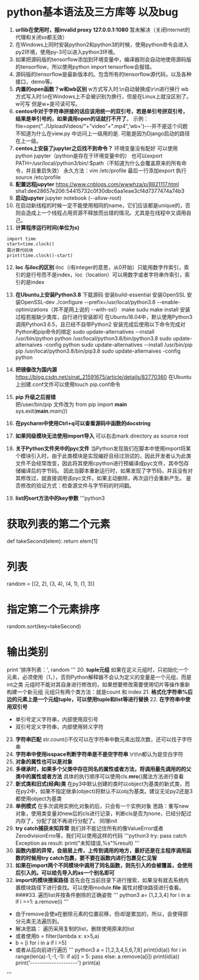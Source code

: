 # python基本语法及三方库等 以及bug
1. **urllib在使用时，报invalid proxy 127.0.0.1:1080**
暂未解决（关闭Internet的代理和关闭ss都无效）
2. 在Windows上同时安装python2和python3的时候，使用python命令会进入py2环境，使用py-3可以进入python3环境。
3. 如果把源码版的tensorflow添加到环境变量中，编译器则会自动地使用源码版的tensorflow，所以使用python import tensorflow会报错。
4. 源码版的tensorflow是最新版本的。包含所有的tensorflow源代码，以及各种接口，demo等。
5. **内置的open函数？w和wb区别**
w方式写入时:\n自动替换成\r\n进行换行
wb方式写入时:\n在Windows上不会被识别为换行，但是在Linux上就没区别了。
w可写
但是w+是可读可写。
6. **centos中对于字符串拼接的话应该用统一的双引号，若是单引号拼双引号，结果是单引号的，如果调用open的话就打不开了**。
示例：    file=open("../UploadVideos/"+"video"+".mp4",'wb+')---并不是这个问题
不知道为什么在view.py 中访问上一级用的是. 可能是因为Django启动的路径在上一级。
7. **centos上安装了jupyter之后找不到命令？**
环境变量没有配好
可以使用python jupyter（python是存在于环境变量中的）
也可以export PATH=/usr/local/python3/bin/:$path（不知道为什么会覆盖原来的所有命令，并且重启失效）
永久方法：vim /etc/profile 最后一行添加export
执行source /etc/profile
8. **配置远程jupyter**
https://www.cnblogs.com/wwwhza/p/8821117.html
sha1:dee28657e206:54415732c0f30dbc6aa1eae3cf4d7377474a74b3
9. **启动jupyter**
jupyter notebook (--allow-root)
10. 在启动新线程的时候一定不能使用相同的name，它们应该都是unique的，否则会造成上一个线程占用资源不释放而出错的情况。尤其是在线程中又调用自己。
11. **计算程序运行时间(单位为s)**
```python3
import time
start=time.clock()
需计算代码块
print(time.clock()-start)
```
12. **loc 与iloc的区别**
iloc（i有integer的意思，从0开始）只能用数字作索引，索引的是行号而不是index，loc（location）可以用数字或者字符串作索引，索引的是index
13. **在Ubuntu上安装Python3.8**
下载源码
安装build-essential
安装OpenSSL
安装OpenSSL-dev
./configure --prefix=/usr/local/python3.8 --enable-optimizations（并不是网上说的 --with-ssl）
make
sudu make install
安装过程若报缺少类库，自行进行安装即可
在Ubuntu18.04中，默认使用Python3调用Python3.6.5，且已经不自带Python2
安装完成后使用以下命令完成对Python和pip命令的绑定
sudo update-alternatives --install /usr/bin/python python /usr/local/python3.8/bin/python3.8
sudo update-alternaives -config python
sudo update-alternatives --install /usr/bin/pip pip /usr/local/python3.8/bin/pip3.8
sudo update-alternaives -config python
14. **把镜像改为国内源**
https://blog.csdn.net/sinat_21591675/article/details/82770360
在Ubuntu上创建.conf文件可以使用touch pip.conf命令

15. **pip 升级之后报错**  
把/user/bin/pip 文件改为
from pip import __main__  
sys.exit(__main__._main()_)   
16. **在pycharm中使用Ctrl+q可以查看源码中函数的docstring**
17. **如果同级模块无法使用import导入**
可以右击mark directory as source root
18. **关于Python文件夹中的pyc文件**
当Python发现我们在脚本中使用import将某个模块引入时，由于此类模块是实现编好且经过测试的，因此开发者认为此类文件不会经常改变，因此将其使用cpython进行预编译成pyc文件，其中包存储编译后的字节码。
因此当脚本重新运行时，如果发现了字节码，并且没有对其修改过，就直接调用该pyc文件。如果主动删除，再次运行会重新产生。
是否修改的验证方式：检查源文件与字节码的时间戳。
19. **list的sort方法中的key参数**
'''python3
# 获取列表的第二个元素
def takeSecond(elem):
    return elem[1]
# 列表
random = [(2, 2), (3, 4), (4, 1), (1, 3)]
# 指定第二个元素排序
random.sort(key=takeSecond)
# 输出类别
print '排序列表：', random
'''
20. **tuple元组**
如果在定义元组时，只初始化一个元素，必须使用（1，），否则Python解释器不会认为定义的变量是一个元组，而是int之类
元组时不能对其自身进行修改的，如果想要修改需要使用切片等操作重新构建一个新元组
元组只有两个类方法：就是count 和 index
21. **格式化字符串%后边的元素上是一个元组tuple，可以使用tuple和list等进行替换**
22. **在字符串中使用双引号**   
- 单引号定义字符串，内部使用双引号
- 双引号定义字符串，内部使用转义字符
23. **字符串匹配**
str.count()不仅可以在字符串中数元素出现次数，还可以找子字符串
24. **字符串中使用isspace判断字符串是不是空字符串**
\r\t\n都认为是空白字符
25. **对象的属性也可以是对象**
26. **多继承时，如果多个父类中存在同名的属性或者方法，将调用最先调用的的父类中的属性或者方法**
具体的执行顺序可以使用cls.__mro__()魔法方法进行查看
27. **新式类和旧式(经典)类**
在py3中默认创建的类时以object为基类的新式类，而在py2中，如果不指定继承(object)将默认不以obj为基类。建议无论py2还是3都使用object为基类
28. **单例模式**
在多次调用实例化对象的后，只会有一个实例对象
思路：重写new对象，使用类变量对new后的cls进行记录，判断cls是否为none，已经分配过内存了，分配了就不再进行分配了。
同理init
29. **try catch捕获未知异常**
我们并不能记住所有的像ValueError或者ZerodivisionErro等，我们可以使用这样的代码
'''python3
try:
  pass
catch Exception as result:
  print("未知错误,%s"%result)
'''
30. **函数内部的异常，会层层上传，上传到调用的地方，最好还是在主程序调用函数的时候用try catch包裹，要不要在函数内进行包裹见仁见智**
31. **如果在import两个不同模块中调用了同名函数，则先引入的会被覆盖，会使用后引入的。可以给先导入的as一个别名即可**
32. **import的模块搜索路径**
首先会在当前目录下进行搜索，如果没有就去系统内置模块路径下进行查找。可以使用module.__file__ 属性对模块路径进行查看。
####33. 遍历list并按条件删除的正确姿势
''' python3
a= [1,2,3,4]
for i in a:
  if i ==1:
    a.remove(i)
'''
- 由于remove会使a在删除元素的位置前移，但i却是累加的，所以，会使得部分元素无法遍历到。
- 解决思路： 遍历采用复制的list，删除使用原来的list
- 或者使用b = filter(lambda x: x>5,a)
- b = [i for i in a if i >5]
- 或者从后向前进行遍历
''' python3
a = [1,2,3,4,5,6,7,8]
print(id(a))
for i in range(len(a)-1,-1,-1):
    if a[i] > 5:
        pass
    else:
        a.remove(a[i])
print(id(a))
print('--------------------')
print(a)

'''
